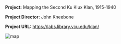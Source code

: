 **Project:** Mapping the Second Ku Klux Klan, 1915-1940

**Project Director:** John Kneebone

**Project URL:** https://labs.library.vcu.edu/klan/

![map](https://madelynritter.github.io/Madelyns-Blog/images/map.jpg)

